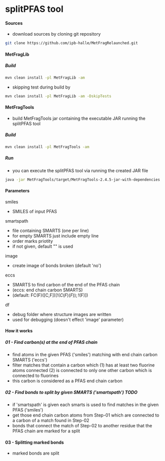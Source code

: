 splitPFAS tool
==============

#### Sources
- download sources by cloning git repository<br>
```bash
git clone https://github.com/ipb-halle/MetFragRelaunched.git
```

#### MetFragLib

##### Build
```bash
mvn clean install -pl MetFragLib -am
```

- skipping test during build by<br>
```bash
mvn clean install -pl MetFragLib -am -DskipTests
```

#### MetFragTools

- build MetFragTools jar containing the executable JAR running the splitPFAS tool

##### Build
```bash
mvn clean install -pl MetFragTools -am
```

##### Run

- you can execute the splitPFAS tool via running the created JAR file

```bash
java -jar MetFragTools/target/MetFragTools-2.4.5-jar-with-dependencies.jar
```

#### Parameters

smiles    	
 - SMILES of input PFAS

smartspath	
 - file containing SMARTS (one per line)
 - for empty SMARTS just include empty line
 - order marks priotity
 - if not given, default "" is used

image     	
 - create image of bonds broken (default 'no')

eccs		
 - SMARTS to find carbon of the end of the PFAS chain
 - (eccs: end chain carbon SMARTS)
 - (default: FC(F)([C,F])[!$(C(F)(F));!$(F)])

df     		
 - debug folder where structure images are written
 - used for debugging (doesn't effect 'image' parameter)

#### How it works
##### 01 - Find carbon(s) at the end of PFAS chain
- find atoms in the given PFAS ('smiles') matching with end chain carbon SMARTS ('eccs')
- filter matches that contain a carbon which (1) has at least two fluorine atoms connected (2) is connected to only one other carbon which is connected to fluorines
- this carbon is considered as a PFAS end chain carbon

##### 02 - Find bonds to split by given SMARTS ('smartspath') TODO
- if 'smartspath' is given each smarts is used to find matches in the given PFAS ('smiles')
- get those end chain carbon atoms from Step-01 which are connected to a carbon of a match found in Step-02
- bonds that connect the match of Step-02 to another residue that the PFAS chain are marked for a split

#### 03 - Splitting marked bonds
-  marked bonds are split 
